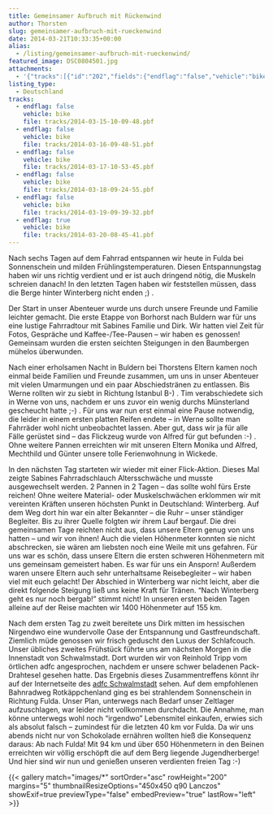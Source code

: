 ```yaml
---
title: Gemeinsamer Aufbruch mit Rückenwind
author: Thorsten
slug: gemeinsamer-aufbruch-mit-rueckenwind
date: 2014-03-21T10:33:35+00:00
alias:
  - /listing/gemeinsamer-aufbruch-mit-rueckenwind/
featured_image: DSC0804501.jpg
attachments:
  - '{"tracks":[{"id":"202","fields":{"endflag":"false","vehicle":"bike"}},{"id":"203","fields":{"endflag":"false","vehicle":"bike"}},{"id":"204","fields":{"endflag":"false","vehicle":"bike"}},{"id":"205","fields":{"endflag":"false","vehicle":"bike"}},{"id":"206","fields":{"endflag":"false","vehicle":"bike"}},{"id":"207","fields":{"endflag":"true","vehicle":"bike"}}]}'
listing_type:
  - Deutschland
tracks:
  - endflag: false
    vehicle: bike
    file: tracks/2014-03-15-10-09-48.pbf
  - endflag: false
    vehicle: bike
    file: tracks/2014-03-16-09-48-51.pbf
  - endflag: false
    vehicle: bike
    file: tracks/2014-03-17-10-53-45.pbf
  - endflag: false
    vehicle: bike
    file: tracks/2014-03-18-09-24-55.pbf
  - endflag: false
    vehicle: bike
    file: tracks/2014-03-19-09-39-32.pbf
  - endflag: true
    vehicle: bike
    file: tracks/2014-03-20-08-45-41.pbf
---
```

Nach sechs Tagen auf dem Fahrrad entspannen wir heute in Fulda bei Sonnenschein und milden Frühlingstemperaturen. Diesen Entspannungstag haben wir uns richtig verdient und er ist auch dringend nötig, die Muskeln schreien danach! In den letzten Tagen haben wir feststellen müssen, dass die Berge hinter Winterberg nicht enden ;) .

Der Start in unser Abenteuer wurde uns durch unsere Freunde und Familie leichter gemacht. Die erste Etappe von Borhorst nach Buldern war für uns eine lustige Fahrradtour mit Sabines Familie und Dirk. Wir hatten viel Zeit für Fotos, Gespräche und Kaffee-/Tee-Pausen &#8211; wir haben es genossen! Gemeinsam wurden die ersten seichten Steigungen in den Baumbergen mühelos überwunden.

Nach einer erholsamen Nacht in Buldern bei Thorstens Eltern kamen noch einmal beide Familien und Freunde zusammen, um uns in unser Abenteuer mit vielen Umarmungen und ein paar Abschiedstränen zu entlassen. Bis Werne rollten wir zu siebt in Richtung Istanbul B-) . Tim verabschiedete sich in Werne von uns, nachdem er uns zuvor ein wenig durchs Münsterland gescheucht hatte ;-) . Für uns war nun erst einmal eine Pause notwendig, die leider in einem ersten platten Reifen endete &#8211; in Werne sollte man Fahrräder wohl nicht unbeobachtet lassen. Aber gut, dass wir ja für alle Fälle gerüstet sind &#8211; das Flickzeug wurde von Alfred für gut befunden :-) . Ohne weitere Pannen erreichten wir mit unseren Eltern Monika und Alfred, Mechthild und Günter unsere tolle Ferienwohnung in Wickede.

In den nächsten Tag starteten wir wieder mit einer Flick-Aktion. Dieses Mal zeigte Sabines Fahrradschlauch Altersschwäche und musste ausgewechselt werden. 2 Pannen in 2 Tagen &#8211; das sollte wohl fürs Erste reichen! Ohne weitere Material- oder Muskelschwächen erklommen wir mit vereinten Kräften unseren höchsten Punkt in Deutschland: Winterberg. Auf dem Weg dort hin war ein alter Bekannter &#8211; die Ruhr &#8211; unser ständiger Begleiter. Bis zu ihrer Quelle folgten wir ihrem Lauf bergauf. Die drei gemeinsamen Tage reichten nicht aus, dass unsere Eltern genug von uns hatten &#8211; und wir von ihnen! Auch die vielen Höhenmeter konnten sie nicht abschrecken, sie wären am liebsten noch eine Weile mit uns gefahren. Für uns war es schön, dass unsere Eltern die ersten schweren Höhenmetern mit uns gemeinsam gemeistert haben. Es war für uns ein Ansporn! Außerdem waren unsere Eltern auch sehr unterhaltsame Reisebegleiter &#8211; wir haben viel mit euch gelacht! Der Abschied in Winterberg war nicht leicht, aber die direkt folgende Steigung ließ uns keine Kraft für Tränen. &#8220;Nach Winterberg geht es nur noch bergab!&#8221; stimmt nicht! In unseren ersten beiden Tagen alleine auf der Reise machten wir 1400 Höhenmeter auf 155 km.

Nach dem ersten Tag zu zweit bereitete uns Dirk mitten im hessischen Nirgendwo eine wundervolle Oase der Entspannung und Gastfreundschaft. Ziemlich müde genossen wir frisch geduscht den Luxus der Schlafcouch. Unser übliches zweites Frühstück führte uns am nächsten Morgen in die Innenstadt von Schwalmstadt. Dort wurden wir von Reinhold Tripp vom örtlichen adfc angesprochen, nachdem er unsere schwer beladenen Pack-Drahtesel gesehen hatte. Das Ergebnis dieses Zusammentreffens könnt ihr auf der Internetseite des <a href="http://www.adfc-schwalmstadt.de/service/radfahrerleben/296-pedal-the-planet.html" target="_blank">adfc Schwalmstadt</a> sehen. Auf dem empfohlenen Bahnradweg Rotkäppchenland ging es bei strahlendem Sonnenschein in Richtung Fulda. Unser Plan, unterwegs nach Bedarf unser Zeltlager aufzuschlagen, war leider nicht vollkommen durchdacht. Die Annahme, man könne unterwegs wohl noch &#8220;irgendwo&#8221; Lebensmitel einkaufen, erwies sich als absolut falsch &#8211; zumindest für die letzten 40 km vor Fulda. Da wir uns abends nicht nur von Schokolade ernähren wollten hieß die Konsequenz daraus: Ab nach Fulda! Mit 94 km und über 650 Höhenmetern in den Beinen erreichten wir völlig erschöpft die auf dem Berg liegende Jugendherberge! Und hier sind wir nun und genießen unseren verdienten freien Tag :-)

{{< gallery match="images/*" sortOrder="asc" rowHeight="200" margins="5" thumbnailResizeOptions="450x450 q90 Lanczos" showExif=true previewType="false" embedPreview="true" lastRow="left" >}}